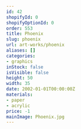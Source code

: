 ```yaml
---
id: 42
shopifyId: 0
shopifyOptionId: 0
order: 553
title: Phoenix
slug: phoenix
url: art-works/phoenix
aliases: []
categories:
- graphics
inStock: false
isVisible: false
height: 50
width: 35
date: 2002-01-01T00:00:00Z
materials:
- paper
- acrylic
price: -1
mainImage: Phoenix.jpg
---
```

